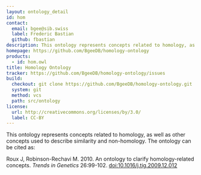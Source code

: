 ```yaml
---
layout: ontology_detail
id: hom
contact:
  email: bgee@sib.swiss
  label: Frederic Bastian
  github: fbastian
description: This ontology represents concepts related to homology, as well as other concepts used to describe similarity and non-homology.
homepage: https://github.com/BgeeDB/homology-ontology
products:
  - id: hom.owl
title: Homology Ontology
tracker: https://github.com/BgeeDB/homology-ontology/issues
build:
  checkout: git clone https://github.com/BgeeDB/homology-ontology.git
  system: git
  method: vcs
  path: src/ontology
license:
  url: http://creativecommons.org/licenses/by/3.0/
  label: CC-BY
---
```


This ontology represents concepts related to homology, as well as other concepts used to describe similarity and non-homology. The ontology can be cited as:

Roux J, Robinson-Rechavi M. 2010. An ontology to clarify homology-related concepts. <i>Trends in Genetics</i> 26:99-102. <a href="http://dx.doi.org/10.1016/j.tig.2009.12.012">doi:10.1016/j.tig.2009.12.012</a>

